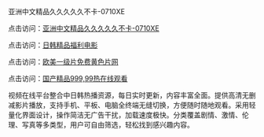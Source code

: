 亚洲中文精品久久久久久不卡-0710XE

点击访问：<a href="https://heiliaozj3tjd.pages.dev">亚洲中文精品久久久久久不卡-0710XE</a>

点击访问：<a href="https://heiliaoe8ajia.pages.dev">日韩精品福利电影</a>

点击访问：<a href="https://heiliaoxqkkct.pages.dev">欧美一级片免费黄色片网</a>

点击访问：<a href="https://heiliaoxwd5i8.pages.dev">国产精品999,99热在线观看</a>

视频在线平台整合中日韩热播资源，每日实时更新，内容丰富全面。提供高清无删减影片播放，支持手机、平板、电脑全终端无缝切换，方便随时随地观看。采用轻量化界面设计，操作简洁无广告干扰，加载速度极快。分类覆盖剧情、激情、伦理、写真等多类型，用户可自由筛选，轻松找到感兴趣内容。

<span style="display:none;">[Canonical link](https://github.com/qaz20250710/qaz16 ）</span>
